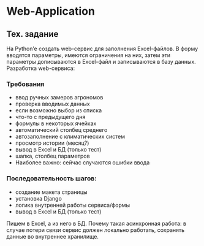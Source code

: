 # Web-Application

## Тех. задание
На Python’е создать web-сервис для заполнения Excel-файлов. В форму вводятся параметры, имеются ограничения на них, затем эти параметры дописываются в Excel-файл и записываются в базу данных.
Разработка web-сервиса:

### Требования
* ввод ручных замеров агрономов
* проверка вводимых данных
* если возможно выбор из списка
* что-то с предыдущего дня
* формулы в некоторых ячейках
* автоматический столбец среднего
* автозаполнение с климатических систем
* просмотр истории (месяц?)
* вывод в Excel и БД (только тест)
* шапка, столбец параметров
* Наиболее важно: сейчас случаются ошибки ввода

### Последовательность шагов:
* создание макета страницы
* установка Django
* логика внутренней работы сервиса/формы
* вывод в Excel и БД (только тест)

Пишем в Excel, а из него в БД. Почему такая асинхронная работа: в случае потери связи сервис должен локально работать, сохранять данные во внутреннее хранилище.

